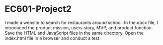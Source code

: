 # EC601-Project2
I made a website to search for restaurants around school.
In the.docx file, I introduced the product mission, users story, MVP, and product function.
Save the HTML and JavaScript files in the same directory. Open the index.html file in a browser and conduct a test.
